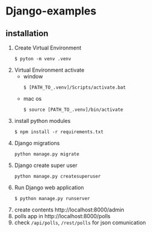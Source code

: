 # Django-examples

## installation
1. Create Virtual Environment
    ```
    $ pyton -m venv .venv
    ```
1. Virtual Environment activate
    - window
        ```
        $ [PATH_TO_.venv]/Scripts/activate.bat
        ```
    - mac os
        ```
        $ source [PATH_TO_.venv]/bin/activate
        ```
1. install python modules
    ```
    $ npm install -r requirements.txt
    ```
1. Django migrations
    ```
    python manage.py migrate
    ```
1. Django create super user
    ```
    python manage.py createsuperuser
    ```
1. Run Django web application
    ```
    $ python manage.py runserver
    ```
1. create contents http://localhost:8000/admin
1. polls app in http://localhost:8000/polls
1. check ```/api/polls```, ```/rest/polls``` for json comunication